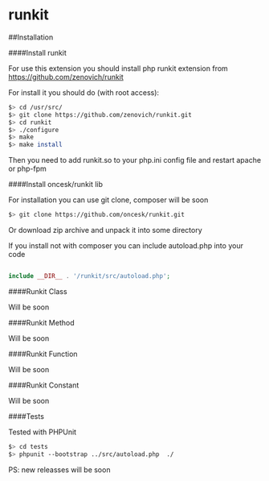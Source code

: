 runkit
======

##Installation

####Install runkit

For use this extension you should install php runkit extension from https://github.com/zenovich/runkit

For install it you should do (with root access):

```bash
$> cd /usr/src/
$> git clone https://github.com/zenovich/runkit.git
$> cd runkit
$> ./configure
$> make
$> make install
```

Then you need to add runkit.so to your php.ini config file and restart apache or php-fpm

####Install oncesk/runkit lib

For installation you can use git clone, composer will be soon

```bash
$> git clone https://github.com/oncesk/runkit.git
```

Or download zip archive and unpack it into some directory

If you install not with composer you can include autoload.php into your code

```php

include __DIR__ . '/runkit/src/autoload.php';

```

####Runkit Class

Will be soon

####Runkit Method

Will be soon

####Runkit Function

Will be soon

####Runkit Constant

Will be soon

####Tests

Tested with PHPUnit

```bash
$> cd tests
$> phpunit --bootstrap ../src/autoload.php  ./
```

PS: new releasses will be soon
